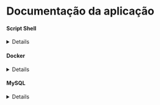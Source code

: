 # Documentação da aplicação

#### Script Shell
<details>

Para executar o script basta rodar o comando: **`bash detectos.sh`**.
Ou executar no terminal o comando: **`chmod +x detectos.sh`** e no terminal rode o comando **`./detectos.sh`**.
Estes passos irá instalar o Docker na sua máquina via comando de linha a partir do script Shell, e após isso rodar a imagem do projeto.
</details>

#### Docker
<details>

O banco de dados está sendo gerado via Docker no arquivo **`docker-compose.yml`**.
Então você precisa do docker instalado em sua máquina para isso, o script shell **`detectos.sh`** resolverá este problema.
O Docker resolverá o problema se caso, você não tiver o driver do banco de dados instalados em sua máquina.
</details>

#### MySQL
<details>

Por padrão o projeto usa o banco de dados MySQL, porém você pode alterar no **`docker-compose.yml`** no parametro: **`image: mysql`** para **`image: SQL desejado`**.

Variáveis de ambiente:
```yml
environment:
      - MYSQL_ROOT_PASSWORD=example
      - MYSQL_ROOT_PASSWORD=example
      - MYSQL_USER=example
```
Caso queira mudar as credenciais do banco de dados basta mudar essas variáveis de ambiente voltada para sua aplicação.

Poderá escolher seu banco de dados relacionais a partir deste link: [Docker Hub](https://hub.docker.com/search?q=).
Após isso **leia atentamente a documentação** da imagem de seu banco de dados de preferencia, e coloque as variáveis de ambiente conforme documentação.

Por exemplo, se for PostgreSQL:
```yml
environment:
      - POSTGRES_PASSWORD=example
      - POSTGRES_USER=example
      - POSTGRES_DB=example

```
</details>